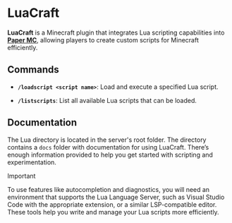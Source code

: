 # LuaCraft

**LuaCraft** is a Minecraft plugin that integrates Lua scripting capabilities into [**Paper MC**](https://papermc.io), allowing players to create custom scripts for Minecraft efficiently.

## Commands

- **`/loadscript <script name>`**: Load and execute a specified Lua script.
  
- **`/listscripts`**: List all available Lua scripts that can be loaded.

## Documentation

The Lua directory is located in the server's root folder. The directory contains a `docs` folder with documentation for using LuaCraft. There’s enough information provided to help you get started with scripting and experimentation.

> [!IMPORTANT]
> To use features like autocompletion and diagnostics, you will need an environment that supports the Lua Language Server, such as Visual Studio Code with the appropriate extension, or a similar LSP-compatible editor. These tools help you write and manage your Lua scripts more efficiently.
